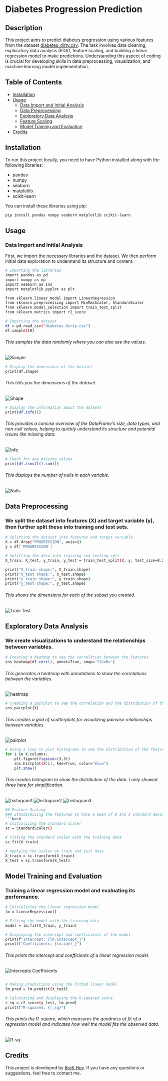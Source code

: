 # Diabetes Progression Prediction

## Description
This [project](https://github.com/AnalysisWithBrett/CodingTasks/blob/main/diabetes_regression.ipynb) aims to predict diabetes progression using various features from the dataset [diabetes_dirty.csv](https://github.com/AnalysisWithBrett/CodingTasks/blob/main/diabetes_dirty.csv). The task involves data cleaning, exploratory data analysis (EDA), feature scaling, and building a linear regression model to make predictions. Understanding this aspect of coding is crucial for developing skills in data preprocessing, visualization, and machine learning model implementation.

## Table of Contents
- [Installation](#installation)
- [Usage](#usage)
  - [Data Import and Initial Analysis](#data-import-and-initial-analysis)
  - [Data Preprocessing](#data-preprocessing)
  - [Exploratory Data Analysis](#exploratory-data-analysis)
  - [Feature Scaling](#feature-scaling)
  - [Model Training and Evaluation](#model-training-and-evaluation)
- [Credits](#credits)

## Installation
To run this project locally, you need to have Python installed along with the following libraries:
- pandas
- numpy
- seaborn
- matplotlib
- scikit-learn

You can install these libraries using pip:
```bash
pip install pandas numpy seaborn matplotlib scikit-learn
```
## Usage
### Data Import and Initial Analysis
First, we import the necessary libraries and the dataset. We then perform initial data exploration to understand its structure and content.
```bash
# Importing the libraries
import pandas as pd
import numpy as np
import seaborn as sns
import matplotlib.pyplot as plt

from sklearn.linear_model import LinearRegression
from sklearn.preprocessing import MinMaxScaler, StandardScaler
from sklearn.model_selection import train_test_split
from sklearn.metrics import r2_score

# Importing the dataset
df = pd.read_csv("diabetes_dirty.csv")
df.sample(10)
```
###### This samples the data randomly where you can also see the values.
![Sample](https://github.com/AnalysisWithBrett/CodingTasks/blob/main/samples.png)
```bash
# Display the dimensions of the dataset
print(df.shape)
```
###### This tells you the dimensions of the dataset.
![Shape](https://github.com/AnalysisWithBrett/CodingTasks/blob/main/shape.png)
```bash
# Display the information about the dataset
print(df.info())
```
###### This provides a concise overview of the DataFrame's size, data types, and non-null values, helping to quickly understand its structure and potential issues like missing data.
![Info](https://github.com/AnalysisWithBrett/CodingTasks/blob/main/info.png)
```bash
# Check for any missing values
print(df.isnull().sum())
```
###### This displays the number of nulls in each variable.
![Nulls](https://github.com/AnalysisWithBrett/CodingTasks/blob/main/nulls.png)
## Data Preprocessing
### We split the dataset into features (X) and target variable (y), then further split these into training and test sets.
```bash
# Splitting the dataset into features and target variable
X = df.drop("PROGRESSION", axis=1)
y = df['PROGRESSION']

# Splitting the data into training and testing sets
X_train, X_test, y_train, y_test = train_test_split(X, y, test_size=0.2, random_state=42)

print("X_train shape:", X_train.shape)
print("X_test shape:", X_test.shape)
print("y_train shape:", y_train.shape)
print("y_test shape:", y_test.shape)
```
###### This shows the dimensions for each of the subset you created.
![Train Test](https://github.com/AnalysisWithBrett/CodingTasks/blob/main/traintest%20shape.png)
## Exploratory Data Analysis
### We create visualizations to understand the relationships between variables.
```bash
# Creating a heatmap to see the correlation between the features
sns.heatmap(df.corr(), annot=True, cmap='YlGnBu')
```
###### This generates a heatmap with annotations to show the correlations between the variables.
![heatmap](https://github.com/AnalysisWithBrett/CodingTasks/blob/main/heatmap.png)
```bash
# Creating a pairplot to see the correlation and the distribution of the features
sns.pairplot(X)
```
###### This creates a grid of scatterplots for visualizing pairwise relationships between variables.
![pairplot](https://github.com/AnalysisWithBrett/CodingTasks/blob/main/pairplot.png)
```bash
# Using a loop to plot histograms to see the distribution of the features
for i in X.columns:
    plt.figure(figsize=(3,3))
    sns.histplot(X[i], kde=True, color="blue")
    plt.show()
```
###### This creates histogram to show the distribution of the data. I only showed three here for simplification.
![histogram1](https://github.com/AnalysisWithBrett/CodingTasks/blob/main/hist1.png)
![histogram2](https://github.com/AnalysisWithBrett/CodingTasks/blob/main/hist2.png)
![histogram3](https://github.com/AnalysisWithBrett/CodingTasks/blob/main/hist3.png)
```bash
## Feature Scaling
### Standardising the features to have a mean of 0 and a standard deviation of 1.
```bash
# Initializing the standard scaler
sc = StandardScaler()

# Fitting the standard scaler with the training data
sc.fit(X_train)

# Applying the scaler on train and test data
X_train = sc.transform(X_train)
X_test = sc.transform(X_test)
```
## Model Training and Evaluation
### Training a linear regression model and evaluating its performance.
```bash
# Initializing the linear regression model
lm = LinearRegression()

# Fitting the model with the training data
model = lm.fit(X_train, y_train)

# Displaying the intercept and coefficients of the model
print(f"Intercept: {lm.intercept_}")
print(f"Coefficients: {lm.coef_}")
```
###### This prints the intercept and coefficients of a linear regression model.
![Intercepts Coefficients](https://github.com/AnalysisWithBrett/CodingTasks/blob/main/intercept%20coefficietns.png)
```bash

# Making predictions using the fitted linear model
lm_pred = lm.predict(X_test)

# Calculating and displaying the R-squared score
r_sq = r2_score(y_test, lm_pred)
print(f"R-squared: {r_sq}")
```
###### This prints the R-square, which measures the goodness of fit of a regression model and indicates how well the model fits the observed data.
![R-sq](https://github.com/AnalysisWithBrett/CodingTasks/blob/main/r-sq.png)
## Credits
This project is developed by [Brett Hoy](https://github.com/AnalysisWithBrett). If you have any questions or suggestions, feel free to contact me.
